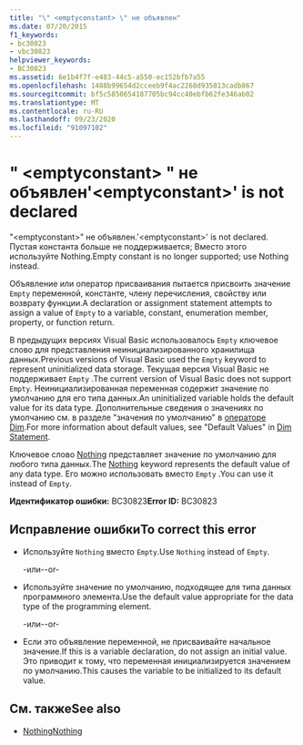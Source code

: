 ```yaml
---
title: "\" <emptyconstant> \" не объявлен"
ms.date: 07/20/2015
f1_keywords:
- bc30823
- vbc30823
helpviewer_keywords:
- BC30823
ms.assetid: 6e1b4f7f-e483-44c5-a550-ec152bfb7a55
ms.openlocfilehash: 1488b99654d2cceeb9f4ac2268d935813cadb867
ms.sourcegitcommit: bf5c5850654187705bc94cc40ebfb62fe346ab02
ms.translationtype: MT
ms.contentlocale: ru-RU
ms.lasthandoff: 09/23/2020
ms.locfileid: "91097102"
---
```

# <a name="emptyconstant-is-not-declared"></a><span data-ttu-id="ba4a6-102">" \<emptyconstant> " не объявлен</span><span class="sxs-lookup"><span data-stu-id="ba4a6-102">'\<emptyconstant>' is not declared</span></span>

<span data-ttu-id="ba4a6-103">"\<emptyconstant>" не объявлен.</span><span class="sxs-lookup"><span data-stu-id="ba4a6-103">'\<emptyconstant>' is not declared.</span></span> <span data-ttu-id="ba4a6-104">Пустая константа больше не поддерживается; Вместо этого используйте Nothing.</span><span class="sxs-lookup"><span data-stu-id="ba4a6-104">Empty constant is no longer supported; use Nothing instead.</span></span>  
  
 <span data-ttu-id="ba4a6-105">Объявление или оператор присваивания пытается присвоить значение `Empty` переменной, константе, члену перечисления, свойству или возврату функции.</span><span class="sxs-lookup"><span data-stu-id="ba4a6-105">A declaration or assignment statement attempts to assign a value of `Empty` to a variable, constant, enumeration member, property, or function return.</span></span>  
  
 <span data-ttu-id="ba4a6-106">В предыдущих версиях Visual Basic использовалось `Empty` ключевое слово для представления неинициализированного хранилища данных.</span><span class="sxs-lookup"><span data-stu-id="ba4a6-106">Previous versions of Visual Basic used the `Empty` keyword to represent uninitialized data storage.</span></span> <span data-ttu-id="ba4a6-107">Текущая версия Visual Basic не поддерживает `Empty` .</span><span class="sxs-lookup"><span data-stu-id="ba4a6-107">The current version of Visual Basic does not support `Empty`.</span></span> <span data-ttu-id="ba4a6-108">Неинициализированная переменная содержит значение по умолчанию для его типа данных.</span><span class="sxs-lookup"><span data-stu-id="ba4a6-108">An uninitialized variable holds the default value for its data type.</span></span> <span data-ttu-id="ba4a6-109">Дополнительные сведения о значениях по умолчанию см. в разделе "значения по умолчанию" в [операторе Dim](../language-reference/statements/dim-statement.md).</span><span class="sxs-lookup"><span data-stu-id="ba4a6-109">For more information about default values, see "Default Values" in [Dim Statement](../language-reference/statements/dim-statement.md).</span></span>  
  
 <span data-ttu-id="ba4a6-110">Ключевое слово [Nothing](../language-reference/nothing.md) представляет значение по умолчанию для любого типа данных.</span><span class="sxs-lookup"><span data-stu-id="ba4a6-110">The [Nothing](../language-reference/nothing.md) keyword represents the default value of any data type.</span></span> <span data-ttu-id="ba4a6-111">Его можно использовать вместо `Empty` .</span><span class="sxs-lookup"><span data-stu-id="ba4a6-111">You can use it instead of `Empty`.</span></span>  
  
 <span data-ttu-id="ba4a6-112">**Идентификатор ошибки:** BC30823</span><span class="sxs-lookup"><span data-stu-id="ba4a6-112">**Error ID:** BC30823</span></span>  
  
## <a name="to-correct-this-error"></a><span data-ttu-id="ba4a6-113">Исправление ошибки</span><span class="sxs-lookup"><span data-stu-id="ba4a6-113">To correct this error</span></span>  
  
- <span data-ttu-id="ba4a6-114">Используйте `Nothing` вместо `Empty`.</span><span class="sxs-lookup"><span data-stu-id="ba4a6-114">Use `Nothing` instead of `Empty`.</span></span>  
  
     <span data-ttu-id="ba4a6-115">-или-</span><span class="sxs-lookup"><span data-stu-id="ba4a6-115">-or-</span></span>  
  
- <span data-ttu-id="ba4a6-116">Используйте значение по умолчанию, подходящее для типа данных программного элемента.</span><span class="sxs-lookup"><span data-stu-id="ba4a6-116">Use the default value appropriate for the data type of the programming element.</span></span>  
  
     <span data-ttu-id="ba4a6-117">-или-</span><span class="sxs-lookup"><span data-stu-id="ba4a6-117">-or-</span></span>  
  
- <span data-ttu-id="ba4a6-118">Если это объявление переменной, не присваивайте начальное значение.</span><span class="sxs-lookup"><span data-stu-id="ba4a6-118">If this is a variable declaration, do not assign an initial value.</span></span> <span data-ttu-id="ba4a6-119">Это приводит к тому, что переменная инициализируется значением по умолчанию.</span><span class="sxs-lookup"><span data-stu-id="ba4a6-119">This causes the variable to be initialized to its default value.</span></span>  
  
## <a name="see-also"></a><span data-ttu-id="ba4a6-120">См. также</span><span class="sxs-lookup"><span data-stu-id="ba4a6-120">See also</span></span>

- [<span data-ttu-id="ba4a6-121">Nothing</span><span class="sxs-lookup"><span data-stu-id="ba4a6-121">Nothing</span></span>](../language-reference/nothing.md)
